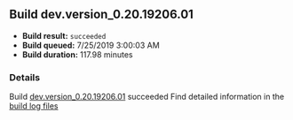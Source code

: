 ## Build dev.version_0.20.19206.01
- **Build result:** `succeeded`
- **Build queued:** 7/25/2019 3:00:03 AM
- **Build duration:** 117.98 minutes
### Details
Build [dev.version_0.20.19206.01](https://winappstudio.visualstudio.com/web/build.aspx?pcguid=a4ef43be-68ce-4195-a619-079b4d9834c2&builduri=vstfs%3a%2f%2f%2fBuild%2fBuild%2f29925) succeeded
Find detailed information in the [build log files](https://uwpctdiags.blob.core.windows.net/buildlogs/dev.version_0.20.19206.01_logs.zip)
